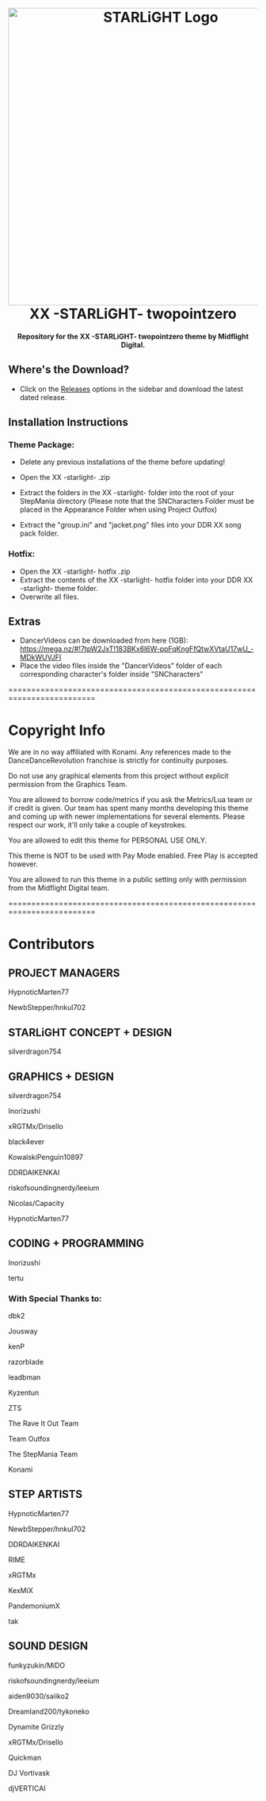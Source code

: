 <h1 align="center">
  <br>
  <img src="https://github.com/MidflightDigital/XX--STARLiGHT--twopointzero/blob/main/xxlogo.png?raw=true" alt="STARLiGHT Logo" width="600">
  <br>
  XX -STARLiGHT- twopointzero
  <br>
</h1>

<h4 align="center">Repository for the XX -STARLiGHT- twopointzero theme by Midflight Digital.</h4>

## Where's the Download? ##

* Click on the [Releases](https://github.com/MidflightDigital/XX--STARLiGHT--twopointzero/releases) options in the sidebar and download the latest dated release.

## Installation Instructions ##

### Theme Package: ###
* Delete any previous installations of the theme before updating!
* Open the XX -starlight- .zip
* Extract the folders in the XX -starlight- folder into the root of your StepMania directory (Please note that the SNCharacters Folder must be placed in the Appearance Folder     when using Project Outfox)

* Extract the "group.ini" and "jacket.png" files into your DDR XX song pack folder.

### Hotfix: ###
* Open the XX -starlight- hotfix .zip
* Extract the contents of the XX -starlight- hotfix folder into your DDR XX -starlight- theme folder.
* Overwrite all files.

## Extras ##
* DancerVideos can be downloaded from here (1GB): https://mega.nz/#!7tpW2JxT!183BKx6l6W-ppFqKngFfQtwXVtaU17wU_-MDkWUVJFI
* Place the video files inside the "DancerVideos" folder of each corresponding character's folder inside "SNCharacters"


=========================================================================

# Copyright Info #

We are in no way affiliated with Konami. Any references made to the DanceDanceRevolution franchise is strictly for continuity purposes.

Do not use any graphical elements from this project without explicit permission from the Graphics Team.

You are allowed to borrow code/metrics if you ask the Metrics/Lua team or if credit is given. Our team has spent many months developing this theme and coming up with newer implementations for several elements. Please respect our work, it'll only take a couple of keystrokes.

You are allowed to edit this theme for PERSONAL USE ONLY.

This theme is NOT to be used with Pay Mode enabled. Free Play is accepted however.

You are allowed to run this theme in a public setting only with permission from the Midflight Digital team.


=========================================================================

# Contributors #
## PROJECT MANAGERS ##

HypnoticMarten77

NewbStepper/hnkul702

## STARLiGHT CONCEPT + DESIGN ##

silverdragon754

## GRAPHICS + DESIGN ##

silverdragon754

Inorizushi

xRGTMx/Drisello

black4ever

KowalskiPenguin10897

DDRDAIKENKAI

riskofsoundingnerdy/leeium

Nicolas/Capacity

HypnoticMarten77

## CODING + PROGRAMMING ##

Inorizushi

tertu

### With Special Thanks to: ###

dbk2

Jousway

kenP

razorblade

leadbman

Kyzentun

ZTS

The Rave It Out Team

Team Outfox

The StepMania Team

Konami

## STEP ARTISTS ##

HypnoticMarten77

NewbStepper/hnkul702

DDRDAIKENKAI

RIME

xRGTMx

KexMiX

PandemoniumX

tak


## SOUND DESIGN ##

funkyzukin/MiDO

riskofsoundingnerdy/leeium

aiden9030/saiiko2

Dreamland200/tykoneko

Dynamite Grizzly

xRGTMx/Drisello

Quickman

DJ Vortivask

djVERTICAI



